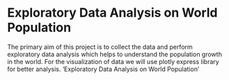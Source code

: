 # Exploratory Data Analysis on World Population
The primary aim of this project is to collect the data and perform exploratory data analysis 
which helps to understand the population growth in the world. 
For the visualization of data we will use plotly express library for better analysis. 
‘Exploratory Data Analysis on World Population’
